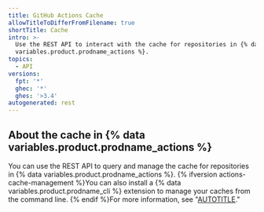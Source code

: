 ```yaml
---
title: GitHub Actions Cache
allowTitleToDifferFromFilename: true
shortTitle: Cache
intro: >-
  Use the REST API to interact with the cache for repositories in {% data
  variables.product.prodname_actions %}.
topics:
  - API
versions:
  fpt: '*'
  ghec: '*'
  ghes: '>3.4'
autogenerated: rest
---
```


## About the cache in {% data variables.product.prodname_actions %}

You can use the REST API to query and manage the cache for repositories in {% data variables.product.prodname_actions %}. {% ifversion actions-cache-management %}You can also install a {% data variables.product.prodname_cli %} extension to manage your caches from the command line. {% endif %}For more information, see "[AUTOTITLE](/actions/using-workflows/caching-dependencies-to-speed-up-workflows#managing-caches)."


<!-- Content after this section is automatically generated -->
